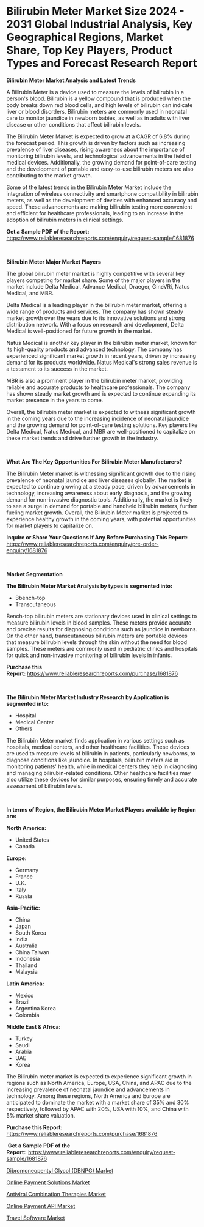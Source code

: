 <p><h1>Bilirubin Meter Market Size 2024 - 2031 Global Industrial Analysis, Key Geographical Regions, Market Share, Top Key Players, Product Types and Forecast Research Report</h1></p><p><strong>Bilirubin Meter Market Analysis and Latest Trends</strong></p>
<p><p>A Bilirubin Meter is a device used to measure the levels of bilirubin in a person's blood. Bilirubin is a yellow compound that is produced when the body breaks down red blood cells, and high levels of bilirubin can indicate liver or blood disorders. Bilirubin meters are commonly used in neonatal care to monitor jaundice in newborn babies, as well as in adults with liver disease or other conditions that affect bilirubin levels.</p><p>The Bilirubin Meter Market is expected to grow at a CAGR of 6.8% during the forecast period. This growth is driven by factors such as increasing prevalence of liver diseases, rising awareness about the importance of monitoring bilirubin levels, and technological advancements in the field of medical devices. Additionally, the growing demand for point-of-care testing and the development of portable and easy-to-use bilirubin meters are also contributing to the market growth.</p><p>Some of the latest trends in the Bilirubin Meter Market include the integration of wireless connectivity and smartphone compatibility in bilirubin meters, as well as the development of devices with enhanced accuracy and speed. These advancements are making bilirubin testing more convenient and efficient for healthcare professionals, leading to an increase in the adoption of bilirubin meters in clinical settings.</p></p>
<p><strong>Get a Sample PDF of the Report:&nbsp;</strong> <a href="https://www.reliableresearchreports.com/enquiry/request-sample/1681876">https://www.reliableresearchreports.com/enquiry/request-sample/1681876</a></p>
<p>&nbsp;</p>
<p><strong>Bilirubin Meter Major Market Players</strong></p>
<p><p>The global bilirubin meter market is highly competitive with several key players competing for market share. Some of the major players in the market include Delta Medical, Advance Medical, Draeger, GineVRi, Natus Medical, and MBR.</p><p>Delta Medical is a leading player in the bilirubin meter market, offering a wide range of products and services. The company has shown steady market growth over the years due to its innovative solutions and strong distribution network. With a focus on research and development, Delta Medical is well-positioned for future growth in the market.</p><p>Natus Medical is another key player in the bilirubin meter market, known for its high-quality products and advanced technology. The company has experienced significant market growth in recent years, driven by increasing demand for its products worldwide. Natus Medical's strong sales revenue is a testament to its success in the market.</p><p>MBR is also a prominent player in the bilirubin meter market, providing reliable and accurate products to healthcare professionals. The company has shown steady market growth and is expected to continue expanding its market presence in the years to come.</p><p>Overall, the bilirubin meter market is expected to witness significant growth in the coming years due to the increasing incidence of neonatal jaundice and the growing demand for point-of-care testing solutions. Key players like Delta Medical, Natus Medical, and MBR are well-positioned to capitalize on these market trends and drive further growth in the industry.</p></p>
<p>&nbsp;</p>
<p><strong>What Are The Key Opportunities For Bilirubin Meter Manufacturers?</strong></p>
<p><p>The Bilirubin Meter market is witnessing significant growth due to the rising prevalence of neonatal jaundice and liver diseases globally. The market is expected to continue growing at a steady pace, driven by advancements in technology, increasing awareness about early diagnosis, and the growing demand for non-invasive diagnostic tools. Additionally, the market is likely to see a surge in demand for portable and handheld bilirubin meters, further fueling market growth. Overall, the Bilirubin Meter market is projected to experience healthy growth in the coming years, with potential opportunities for market players to capitalize on.</p></p>
<p><strong>Inquire or Share Your Questions If Any Before Purchasing This Report:</strong> <a href="https://www.reliableresearchreports.com/enquiry/pre-order-enquiry/1681876">https://www.reliableresearchreports.com/enquiry/pre-order-enquiry/1681876</a></p>
<p>&nbsp;</p>
<p><strong>Market Segmentation</strong></p>
<p><strong>The Bilirubin Meter Market Analysis by types is segmented into:</strong></p>
<p><ul><li>Bbench-top</li><li>Transcutaneous</li></ul></p>
<p><p>Bench-top bilirubin meters are stationary devices used in clinical settings to measure bilirubin levels in blood samples. These meters provide accurate and precise results for diagnosing conditions such as jaundice in newborns. On the other hand, transcutaneous bilirubin meters are portable devices that measure bilirubin levels through the skin without the need for blood samples. These meters are commonly used in pediatric clinics and hospitals for quick and non-invasive monitoring of bilirubin levels in infants.</p></p>
<p><strong>Purchase this Report:&nbsp;</strong><a href="https://www.reliableresearchreports.com/purchase/1681876">https://www.reliableresearchreports.com/purchase/1681876</a></p>
<p>&nbsp;</p>
<p><strong>The Bilirubin Meter Market Industry Research by Application is segmented into:</strong></p>
<p><ul><li>Hospital</li><li>Medical Center</li><li>Others</li></ul></p>
<p><p>The Bilirubin Meter market finds application in various settings such as hospitals, medical centers, and other healthcare facilities. These devices are used to measure levels of bilirubin in patients, particularly newborns, to diagnose conditions like jaundice. In hospitals, bilirubin meters aid in monitoring patients' health, while in medical centers they help in diagnosing and managing bilirubin-related conditions. Other healthcare facilities may also utilize these devices for similar purposes, ensuring timely and accurate assessment of bilirubin levels.</p></p>
<p>&nbsp;</p>
<p><strong>In terms of Region, the Bilirubin Meter Market Players available by Region are:</strong></p>
<p>
    <p> <strong> North America: </strong>
        <ul>
            <li>United States</li>
            <li>Canada</li>
        </ul>
        </p> 
    <p> <strong> Europe: </strong>
        <ul>
            <li>Germany</li>
            <li>France</li>
            <li>U.K.</li>
            <li>Italy</li>
            <li>Russia</li>
        </ul>
        </p> 
    <p> <strong> Asia-Pacific: </strong>
        <ul>
            <li>China</li>
            <li>Japan</li>
            <li>South Korea</li>
            <li>India</li>
            <li>Australia</li>
            <li>China Taiwan</li>
            <li>Indonesia</li>
            <li>Thailand</li>
            <li>Malaysia</li>
        </ul>
        </p> 
    <p> <strong> Latin America: </strong>
        <ul>
            <li>Mexico</li>
            <li>Brazil</li>
            <li>Argentina Korea</li>
            <li>Colombia</li>
        </ul>
        </p> 
    <p> <strong> Middle East & Africa: </strong>
        <ul>
            <li>Turkey</li>
            <li>Saudi</li>
            <li>Arabia</li>
            <li>UAE</li>
            <li>Korea</li>
        </ul>
    </p>
    </p>
<p><p>The Bilirubin meter market is expected to experience significant growth in regions such as North America, Europe, USA, China, and APAC due to the increasing prevalence of neonatal jaundice and advancements in technology. Among these regions, North America and Europe are anticipated to dominate the market with a market share of 35% and 30% respectively, followed by APAC with 20%, USA with 10%, and China with 5% market share valuation.</p></p>
<p><strong>Purchase this Report: </strong><a href="https://www.reliableresearchreports.com/purchase/1681876">https://www.reliableresearchreports.com/purchase/1681876</a></p>
<p>&nbsp;<strong>Get a Sample PDF of the Report:&nbsp;&nbsp;</strong><a href="https://www.reliableresearchreports.com/enquiry/request-sample/1681876">https://www.reliableresearchreports.com/enquiry/request-sample/1681876</a></p>
<p><strong></strong></p>
<p><p><a href="https://issuu.com/reportprime-2/docs/dibromoneopentyl-glycol-dbnpg-market-size-2030.ppt">Dibromoneopentyl Glycol (DBNPG) Market</a></p><p><a href="https://medium.com/@marianmraz_72126/online-payment-solutions-market-size-reveals-the-best-marketing-channels-in-global-industry-be5bd364f629">Online Payment Solutions Market</a></p><p><a href="https://issuu.com/reportprime-2/docs/antiviral-combination-therapies-market-size-2030.p">Antiviral Combination Therapies Market</a></p><p><a href="https://medium.com/@marianmraz_72126/online-payment-api-market-furnishes-information-on-market-share-market-trends-and-market-growth-83b0e01fdbff">Online Payment API Market</a></p><p><a href="https://medium.com/@marianmraz_72126/travel-software-market-comprehensive-assessment-by-type-application-and-geography-f923922074cb">Travel Software Market</a></p></p>